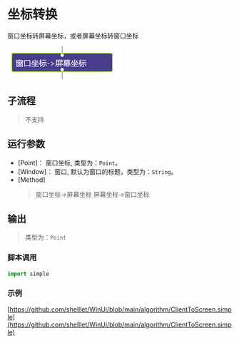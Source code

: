 # 坐标转换 
窗口坐标转屏幕坐标，或者屏幕坐标转窗口坐标

![action](./images/2022-11-17_184608.png ':size=90%')


## 子流程

> 不支持

## 运行参数


* [Point]： 窗口坐标, 类型为：`Point`。
* [Window]： 窗口, 默认为窗口的标题，类型为：`String`。
* [Method] 
  > 窗口坐标->屏幕坐标
  > 屏幕坐标->窗口坐标
  
## 输出
> 类型为：`Point`


### 脚本调用

```python
import simple


```

### 示例

[https://github.com/shelllet/WinUi/blob/main/algorithm/ClientToScreen.simple](https://github.com/shelllet/WinUi/blob/main/algorithm/ClientToScreen.simple)
